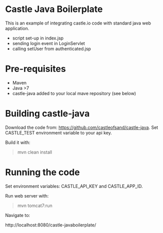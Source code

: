 Castle Java Boilerplate
=======================

This is an example of integrating castle.io code with standard java web application.

* script set-up in index.jsp
* sending login event in LoginServlet
* calling setUser from authenticated.jsp


Pre-requisites
==============

* Maven
* Java >7
* castle-java added to your local mave repository (see below)

Building castle-java
====================

Download the code from: https://github.com/castleofsand/castle-java. Set CASTLE_TEST environment variable to your api key.

Build it with:

> mvn clean install


Running the code
================

Set environment variables: CASTLE_API_KEY and CASTLE_APP_ID.
 
Run web server with:

> mvn tomcat7:run

Navigate to:

http://localhost:8080/castle-javaboilerplate/



